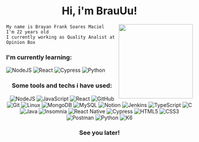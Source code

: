 <h1 align="center"> Hi, i'm BrauUu! </h1>

<div align="right">
  <a href="https://github.com/anuraghazra/convoychat">
    <img align="right" height="200em" src="https://github-readme-stats.vercel.app/api/top-langs/?username=brauuu&layout=compact&theme=radical&hide_border=enabled&langs_count=8" />
  </a>
</div>

<div align="left">
    
    My name is Brayan Frank Soares Maciel
    I'm 22 years old
    I currently working as Quality Analist at Opinion Box 
    
### I'm currently learning:
![NodeJS](https://img.shields.io/badge/-Nodejs-339933?style=for-the-badge&logo=Node.js&logoColor=white)
![React](https://img.shields.io/badge/-React-61DAFB?style=for-the-badge&logo=react&logoColor=333)
![Cypress](https://img.shields.io/badge/-Cypress-17202C?style=for-the-badge&logo=cypress&logoColor=white)
![Python](https://img.shields.io/badge/Python-3776AB?style=for-the-badge&logo=python&logoColor=white)
    
  
</div>

<div align="center">
  
  ### Some tools and techs i have used:
  
  ![NodeJS](https://img.shields.io/badge/-Nodejs-339933?style=for-the-badge&logo=Node.js&logoColor=white) 
  ![JavaScript](https://img.shields.io/badge/Javascript-F7DF1E?style=for-the-badge&logo=javascript&logoColor=333333)
  ![React](https://img.shields.io/badge/-React-61DAFB?style=for-the-badge&logo=react&logoColor=333)
  ![GitHub](https://img.shields.io/badge/GitHub-181717?style=for-the-badge&logo=github&logoColor=white)
  ![Git](https://img.shields.io/badge/GIT-F05032?style=for-the-badge&logo=git&logoColor=white)
  ![Linux](https://img.shields.io/badge/Linux-FCC624?style=for-the-badge&logo=linux&logoColor=333)
  ![MongoDB](https://img.shields.io/badge/MongoDB-47A248?style=for-the-badge&logo=mongodb&logoColor=white)
  ![MySQL](https://img.shields.io/badge/Mysql-4479A1?style=for-the-badge&logo=mysql&logoColor=white)
  ![Notion](https://img.shields.io/badge/Notion-000000?style=for-the-badge&logo=notion&logoColor=white) 
  ![Jenkins](https://img.shields.io/badge/Jenkins-D24939?style=for-the-badge&logo=jenkins&logoColor=white)
  ![TypeScript](https://img.shields.io/badge/Typescript-3178C6?style=for-the-badge&logo=typescript&logoColor=white) 
  ![C](https://img.shields.io/badge/C-A8B9CC?style=for-the-badge&logo=c&logoColor=333) 
  ![Java](https://img.shields.io/badge/Java-E77728?style=for-the-badge&logo=java&logoColor=white)
  ![Insomnia](https://img.shields.io/badge/Insomnia-4000BF?style=for-the-badge&logo=insomnia&logoColor=white)
  ![React Native](https://img.shields.io/badge/React_Native-3655FF?style=for-the-badge&logo=react&logoColor=white)
  ![Cypress](https://img.shields.io/badge/-Cypress-17202C?style=for-the-badge&logo=cypress&logoColor=white)
  ![HTML5](https://img.shields.io/badge/HTML5-E34F26?style=for-the-badge&logo=html5&logoColor=white)
  ![CSS3](https://img.shields.io/badge/CSS3-1572B6?style=for-the-badge&logo=css3&logoColor=white)
  ![Postman](https://img.shields.io/badge/Postman-FF6C37?style=for-the-badge&logo=postman&logoColor=white)
  ![Python](https://img.shields.io/badge/Python-3776AB?style=for-the-badge&logo=python&logoColor=white) 
  ![K6](https://img.shields.io/badge/K6-7D64FF?style=for-the-badge&logo=k6&logoColor=white)
  
  
  
  ### See you later!
  
</div>
